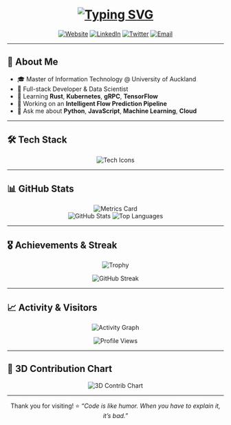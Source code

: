 <!-- README.md for Derek Liu’s GitHub Profile -->

<h1 align="center">
  <a href="https://derekliu.dev">
    <img src="https://readme-typing-svg.herokuapp.com?font=Fira%20Code&size=24&pause=1000&color=61DAFB&center=true&lines=console.log('Hello,+World!');%20Welcome+to+Derek's+GitHub!" alt="Typing SVG">
  </a>
</h1>

<p align="center">
  <a href="https://derekliu.dev"><img src="https://img.shields.io/badge/Website-derekliu.dev-blue?style=flat-square" alt="Website"/></a>
  <a href="https://linkedin.com/in/derekliu"><img src="https://img.shields.io/badge/LinkedIn-@derekliu-blue?logo=linkedin&style=flat-square" alt="LinkedIn"/></a>
  <a href="https://twitter.com/derekliu"><img src="https://img.shields.io/badge/Twitter-@derekliu-1DA1F2?logo=twitter&style=flat-square" alt="Twitter"/></a>
  <a href="mailto:derek.liu@example.com"><img src="https://img.shields.io/badge/Email-derek.liu%40example.com-red?logo=gmail&style=flat-square" alt="Email"/></a>
</p>

---

## 🚀 About Me
- 🎓 Master of Information Technology @ University of Auckland  
- 💼 Full-stack Developer & Data Scientist  
- 🌱 Learning **Rust**, **Kubernetes**, **gRPC**, **TensorFlow**  
- 🔭 Working on an **Intelligent Flow Prediction Pipeline**  
- 💬 Ask me about **Python**, **JavaScript**, **Machine Learning**, **Cloud**  

---

## 🛠 Tech Stack

<p align="center">
  <img src="https://skillicons.dev/icons?i=python,js,ts,java,cpp,html,css,docker,k8s,aws,azure,git,linux" alt="Tech Icons"/>
</p>

---

## 📊 GitHub Stats

<div align="center">
  <img src="https://metrics.lecoq.io/derekliu12138?template=classic&config.timezone=Asia%2FShanghai" alt="Metrics Card"/>
</div>

<div align="center">
  <img src="https://github-readme-stats.vercel.app/api?username=derekliu12138&hide_title=true&hide_border=true&show_icons=true&theme=radical" alt="GitHub Stats"/>
  <img src="https://github-readme-stats.vercel.app/api/top-langs/?username=derekliu12138&hide_title=true&hide_border=true&layout=compact&theme=radical" alt="Top Languages"/>
</div>

---

## 🎖️ Achievements & Streak

<p align="center">
  <img src="https://github-profile-trophy.vercel.app/?username=derekliu12138&theme=darkhub&no-frame=true&column=4" alt="Trophy"/>
</p>

<p align="center">
  <img src="https://github-readme-streak-stats.herokuapp.com/?user=derekliu12138&theme=dark&hide_border=true" alt="GitHub Streak"/>
</p>

---

## 📈 Activity & Visitors

<div align="center">
  <img src="https://activity-graph.herokuapp.com/graph?username=derekliu12138&theme=xcode" alt="Activity Graph"/>
</div>

<p align="center">
  <img src="https://komarev.com/ghpvc/?username=derekliu12138&color=blue" alt="Profile Views"/>
</p>

---

## 🎨 3D Contribution Chart

<p align="center">
  <img src="https://github-profile-3d-contrib.vercel.app/profile?username=derekliu12138&theme=dracula" alt="3D Contrib Chart"/>
</p>

---

<p align="center">
  Thank you for visiting! ⭐️  
  <em>“Code is like humor. When you have to explain it, it’s bad.”</em>
</p>
